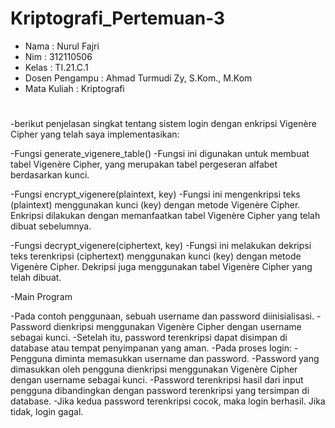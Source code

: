 # Kriptografi_Pertemuan-3

- Nama             : Nurul Fajri
- Nim              : 312110506
- Kelas            : TI.21.C.1
- Dosen Pengampu   : Ahmad Turmudi Zy, S.Kom., M.Kom
- Mata Kuliah      : Kriptografi


#
-berikut penjelasan singkat tentang sistem login dengan enkripsi Vigenère Cipher yang telah saya implementasikan:

-Fungsi generate_vigenere_table()
-Fungsi ini digunakan untuk membuat tabel Vigenère Cipher, yang merupakan tabel pergeseran alfabet berdasarkan kunci.

-Fungsi encrypt_vigenere(plaintext, key)
-Fungsi ini mengenkripsi teks (plaintext) menggunakan kunci (key) dengan metode Vigenère Cipher. Enkripsi dilakukan dengan memanfaatkan tabel Vigenère Cipher yang telah dibuat sebelumnya.

-Fungsi decrypt_vigenere(ciphertext, key)
-Fungsi ini melakukan dekripsi teks terenkripsi (ciphertext) menggunakan kunci (key) dengan metode Vigenère Cipher. Dekripsi juga menggunakan tabel Vigenère Cipher yang telah dibuat.

-Main Program

-Pada contoh penggunaan, sebuah username dan password diinisialisasi.
-Password dienkripsi menggunakan Vigenère Cipher dengan username sebagai kunci.
-Setelah itu, password terenkripsi dapat disimpan di database atau tempat penyimpanan yang aman.
-Pada proses login:
-Pengguna diminta memasukkan username dan password.
-Password yang dimasukkan oleh pengguna dienkripsi menggunakan Vigenère Cipher dengan username sebagai kunci.
-Password terenkripsi hasil dari input pengguna dibandingkan dengan password terenkripsi yang tersimpan di database.
-Jika kedua password terenkripsi cocok, maka login berhasil. Jika tidak, login gagal.
